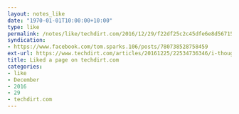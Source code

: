 ```yaml
---
layout: notes_like
date: "1970-01-01T10:00:00+10:00"
type: like
permalink: /notes/like/techdirt.com/2016/12/29/f22df25c2c45dfe6e8d56715eb20904735581bcc.html
syndication:
- https://www.facebook.com/tom.sparks.106/posts/780738528758459
ext-url: https://www.techdirt.com/articles/20161225/22534736346/i-thought-piracy-was-killing-entertainment-new-record-scripted-shows-2016.shtml
title: Liked a page on techdirt.com
categories:
- like
- December
- 2016
- 29
- techdirt.com
---
```


